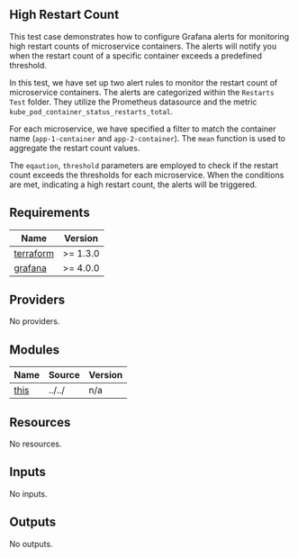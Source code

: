 ## High Restart Count
This test case demonstrates how to configure Grafana alerts for monitoring high restart counts of microservice containers. The alerts will notify you when the restart count of a specific container exceeds a predefined threshold.

In this test, we have set up two alert rules to monitor the restart count of microservice containers. The alerts are categorized within the `Restarts Test` folder. They utilize the Prometheus datasource and the metric `kube_pod_container_status_restarts_total`.

For each microservice, we have specified a filter to match the container name (`app-1-container` and `app-2-container`). The `mean` function is used to aggregate the restart count values.

The `eqaution`, `threshold` parameters are employed to check if the restart count exceeds the thresholds for each microservice. When the conditions are met, indicating a high restart count, the alerts will be triggered.
<!-- BEGINNING OF PRE-COMMIT-TERRAFORM DOCS HOOK -->
## Requirements

| Name | Version |
|------|---------|
| <a name="requirement_terraform"></a> [terraform](#requirement\_terraform) | >= 1.3.0 |
| <a name="requirement_grafana"></a> [grafana](#requirement\_grafana) | >= 4.0.0 |

## Providers

No providers.

## Modules

| Name | Source | Version |
|------|--------|---------|
| <a name="module_this"></a> [this](#module\_this) | ../../ | n/a |

## Resources

No resources.

## Inputs

No inputs.

## Outputs

No outputs.
<!-- END OF PRE-COMMIT-TERRAFORM DOCS HOOK -->
